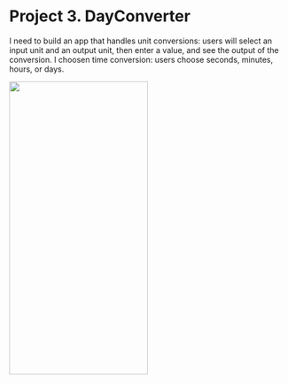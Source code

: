 # Project 3. DayConverter

I need to build an app that handles unit conversions: users will select an input unit and an output unit, then enter a value, and see the output of the conversion.
I choosen time conversion: users choose seconds, minutes, hours, or days.

<img src="https://user-images.githubusercontent.com/77059554/124889198-78a96300-dfdf-11eb-8791-ff1195cfecc5.gif" width="250" height="530" />
